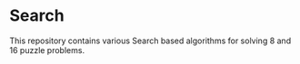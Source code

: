 # Search
This repository contains various Search based algorithms for solving 8 and 16 puzzle problems.

